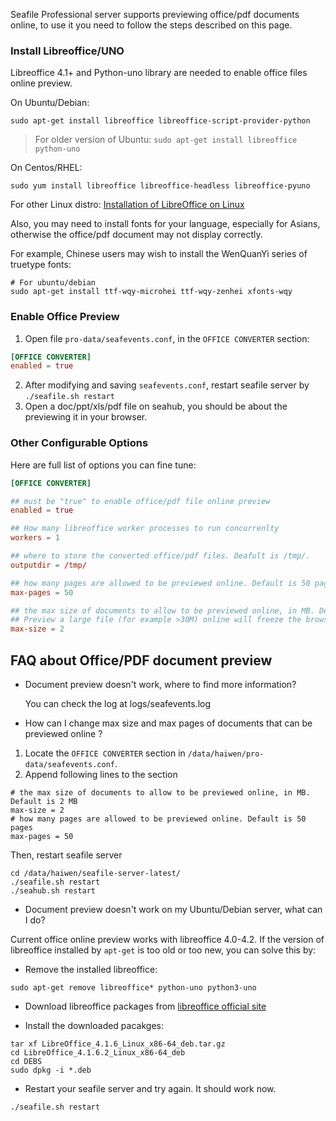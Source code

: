 Seafile Professional server supports previewing office/pdf documents online, to use it you need to follow the steps described on this page.

### Install Libreoffice/UNO ###

Libreoffice 4.1+ and Python-uno library are needed to enable office files online preview.

On Ubuntu/Debian:
```
sudo apt-get install libreoffice libreoffice-script-provider-python
```
> For older version of Ubuntu: `sudo apt-get install libreoffice python-uno`

On Centos/RHEL:
```
sudo yum install libreoffice libreoffice-headless libreoffice-pyuno
```

For other Linux distro: [Installation of LibreOffice on Linux](http://www.libreoffice.org/get-help/installation/linux/)

Also, you may need to install fonts for your language, especially for Asians, otherwise the  office/pdf document may not display correctly.

For example, Chinese users may wish to install the WenQuanYi series of truetype fonts:

```
# For ubuntu/debian
sudo apt-get install ttf-wqy-microhei ttf-wqy-zenhei xfonts-wqy
```

### Enable Office Preview

1. Open file `pro-data/seafevents.conf`, in the `OFFICE CONVERTER` section:
```conf
[OFFICE CONVERTER]
enabled = true
```
2. After modifying and saving `seafevents.conf`, restart seafile server by `./seafile.sh restart`
3. Open a doc/ppt/xls/pdf file on seahub, you should be about the previewing it in your browser.

### Other Configurable Options

Here are full list of options you can fine tune:

```conf
[OFFICE CONVERTER]

## must be "true" to enable office/pdf file online preview
enabled = true

## How many libreoffice worker processes to run concurrenlty
workers = 1

## where to store the converted office/pdf files. Deafult is /tmp/.
outputdir = /tmp/

## how many pages are allowed to be previewed online. Default is 50 pages
max-pages = 50

## the max size of documents to allow to be previewed online, in MB. Default is 2 MB
## Preview a large file (for example >30M) online will freeze the browser.
max-size = 2

```

## <a id="wiki-doc-preview"></a>FAQ about Office/PDF document preview ##

- Document preview doesn't work, where to find more information?

    You can check the log at logs/seafevents.log


- How can I change max size and max pages of documents that can be previewed online ?

 1. Locate the `OFFICE CONVERTER` section in `/data/haiwen/pro-data/seafevents.conf`.
 2. Append following lines to the section
```
# the max size of documents to allow to be previewed online, in MB. Default is 2 MB
max-size = 2
# how many pages are allowed to be previewed online. Default is 50 pages
max-pages = 50
```

Then, restart seafile server
```
cd /data/haiwen/seafile-server-latest/
./seafile.sh restart
./seahub.sh restart
```

- Document preview doesn't work on my Ubuntu/Debian server, what can I do?

Current office online preview works with libreoffice 4.0-4.2. If the version of libreoffice installed by `apt-get` is too old or too new, you can solve this by:

- Remove the installed libreoffice:
```
sudo apt-get remove libreoffice* python-uno python3-uno
```
- Download libreoffice packages from [libreoffice official site](http://sourceforge.net/projects/libreoffice.mirror/files/LibreOffice%204.1.6/)

- Install the downloaded pacakges:
```
tar xf LibreOffice_4.1.6_Linux_x86-64_deb.tar.gz
cd LibreOffice_4.1.6.2_Linux_x86-64_deb
cd DEBS
sudo dpkg -i *.deb
```

- Restart your seafile server and try again. It should work now.
```
./seafile.sh restart
```
